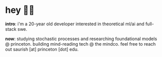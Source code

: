 # hey 👋🏽

**intro**: i'm a 20-year old developer interested in theoretical ml/ai and full-stack swe.

**now**: studying stochastic processes and researching foundational models @ princeton. building mind-reading tech @ the mindco. feel free to reach out saurish [at] princeton [dot] edu.
